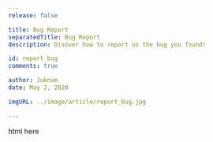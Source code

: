 ```yaml
---
release: false

title: Bug Report
separatedTitle: Bug Report
description: Disover how to report us the bug you found!

id: report_bug
comments: true

author: Juknum
date: May 2, 2020

imgURL: ../image/article/report_bug.jpg

---
```

html here
